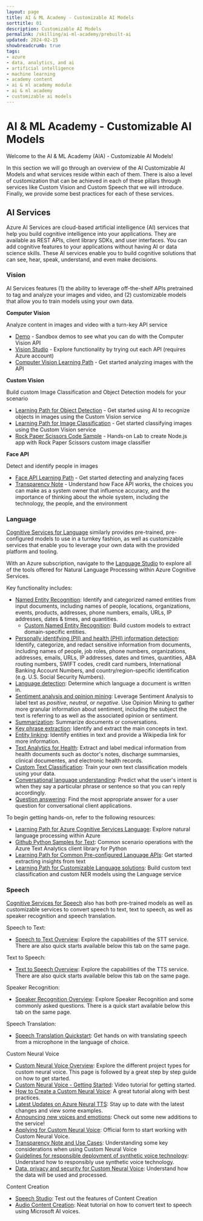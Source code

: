 ```yaml
---
layout: page
title: AI & ML Academy - Customizable AI Models
sorttitle: 01
description: Customizable AI Models
permalink: /skilling/ai-ml-academy/prebuilt-ai
updated: 2024-02-15
showbreadcrumb: true
tags: 
- azure
- data, analytics, and ai
- artificial intelligence
- machine learning
- academy content
- ai & ml academy module
- ai & ml academy
- customizable ai models
---
```


# AI & ML Academy - Customizable AI Models

Welcome to the AI & ML Academy (AIA) - Customizable AI Models!

In this section we will go through an overview of the AI Customizable AI Models and what services reside within each of them. There is also a level of customization that can be achieved in each of these pillars through services like Custom Vision and Custom Speech that we will introduce.  Finally, we provide some best practices for each of these services.

## AI Services

Azure AI Services are cloud-based artificial intelligence (AI) services that help you build cognitive intelligence into your applications. They are available as REST APIs, client library SDKs, and user interfaces. You can add cognitive features to your applications without having AI or data science skills. These AI services enable you to build cognitive solutions that can see, hear, speak, understand, and even make decisions.

<!--
```html
<!DOCTYPE html>
<html>
  <style>
    body {
        block {
      display: inline-block;
      width: 200px;
      height: 200px;
      background-color: lightgray;
        }
      container  {
  text-align: center;
    }
    }
  </style>
  <body>
    <pre>
      <div class="container">
          <div class="block"></div>
          <div class="block"></div>
          <div class="block"></div>
          <div class="block"></div>
      </div>
    </pre>
  </body>
</html>

```
-->
### Vision 

AI Services features (1) the ability to leverage off-the-shelf APIs pretrained to tag and analyze your images and video, and (2) customizable models that allow you to train models using your own data.  

**Computer Vision**

Analyze content in images and video with a turn-key API service
- [Demo](https://aidemos.microsoft.com/computer-vision) - Sandbox demos to see what you can do with the Computer Vision API
-	[Vision Studio](https://portal.vision.cognitive.azure.com/gallery/featured) - Explore functionality by trying out each API (requires Azure account)
- [Computer Vision Learning Path](https://docs.microsoft.com/en-us/learn/paths/explore-computer-vision-microsoft-azure/) - Get started analyzing images with the API

**Custom Vision**

Build custom Image Classification and Object Detection models for your scenario
- [Learning Path for Object Detection](https://docs.microsoft.com/en-us/learn/modules/train-custom-vision-ai/) - Get started using AI to recognize objects in images using the Custom Vision service
- [Learning Path for Image Classification](https://docs.microsoft.com/en-us/learn/modules/classify-images-custom-vision/) - Get started classifying images using the Custom Vision service
- [Rock Paper Scissors Code Sample](https://github.com/azure-samples/rock-paper-scissors-customvision/tree/master/) - Hands-on Lab to create Node.js app with Rock Paper Scissors custom image classifier

**Face API**

Detect and identify people in images
- [Face API Learning Path](https://docs.microsoft.com/en-us/learn/modules/detect-analyze-faces/) - Get started detecting and analyzing faces 
- [Transparency Note](https://azure.microsoft.com/mediahandler/files/resourcefiles/transparency-note-azure-cognitive-services-face-api/Face%20API%20Transparency%20Note%20(March%202019).pdf) - Understand how Face API works, the choices you can make as a system owner that influence accuracy, and the importance of thinking about the whole system, including the technology, the people, and the environment

### Language

[Cognitive Services for Language](https://docs.microsoft.com/en-us/azure/cognitive-services/language-service/overview) similarly provides pre-trained, pre-configured models to use in a turnkey fashion, as well as customizable services that enable you to leverage your own data with the provided platform and tooling.

With an Azure subscription, navigate to the [Language Studio](https://language.cognitive.azure.com/) to explore all of the tools offered for Natural Language Processing within Azure Cognitive Services.

Key functionality includes:
* [Named Entity Recognition](https://docs.microsoft.com/en-us/azure/cognitive-services/language-service/named-entity-recognition/concepts/named-entity-categories): Identify and categorized named entities from input documents, including names of people, locations, organizations, events, products, addresses, phone numbers, emails, URLs, IP addresses, dates & times, and quantities.
    * [Custom Named Entity Recognition](https://docs.microsoft.com/en-us/azure/cognitive-services/language-service/custom-named-entity-recognition/overview): Build custom models to extract domain-specific entities.
* [Personally identifying (PII) and health (PHI) information detection](https://docs.microsoft.com/en-us/azure/cognitive-services/language-service/personally-identifiable-information/concepts/entity-categories): Identify, categorize, and redact sensitive information from documents, including names of people, job roles, phone numbers, organizations, addresses, emails, URLs, IP addresses, dates and times, quantities, ABA routing numbers, SWIFT codes, credit card numbers, International Banking Account Numbers, and country/region-specific identification (e.g. U.S. Social Security Numbers).
* [Language detection](https://docs.microsoft.com/en-us/azure/cognitive-services/language-service/language-detection/overview): Determine which language a document is written in.
* [Sentiment analysis and opinion mining](https://docs.microsoft.com/en-us/azure/cognitive-services/language-service/sentiment-opinion-mining/how-to/call-api?source=recommendations): Leverage Sentiment Analysis to label text as *positive*, *neutral*, or *negative*.  Use Opinion Mining to gather more granular information about sentiment, including the subject the text is referring to as well as the associated opinion or sentiment.  
* [Summarization](https://docs.microsoft.com/en-us/azure/cognitive-services/language-service/summarization/overview?tabs=document-summarization): Summarize documents or conversations.
* [Key phrase extraction](https://docs.microsoft.com/en-us/azure/cognitive-services/language-service/key-phrase-extraction/overview): Identify and extract the main concepts in text.
* [Entity linking](https://docs.microsoft.com/en-us/azure/cognitive-services/language-service/entity-linking/overview): Identify entities in text and provide a Wikipedia link for more information.
* [Text Analytics for Health](https://docs.microsoft.com/en-us/azure/cognitive-services/language-service/text-analytics-for-health/overview?tabs=ner): Extract and label medical information from health documents such as doctor's notes, discharge summarsies, clinical documentes, and electronic health records.  
* [Custom Text Classification](https://docs.microsoft.com/en-us/azure/cognitive-services/language-service/custom-text-classification/overview): Train your own text classification models using your data.
* [Conversational language understanding](https://docs.microsoft.com/en-us/azure/cognitive-services/language-service/conversational-language-understanding/overview): Predict what the user's intent is when they say a particular phrase or sentence so that you can reply accordingly.
* [Question answering](https://docs.microsoft.com/en-us/azure/cognitive-services/language-service/question-answering/overview): Find the most appropriate answer for a user question for conversational client applications.

To begin getting hands-on, refer to the following resources:
* [Learning Path for Azure Cognitive Services Language](https://docs.microsoft.com/en-us/training/paths/explore-natural-language-processing/): Explore natural language processing within Azure
* [Github Python Samples for Text](https://github.com/Azure/azure-sdk-for-python/tree/main/sdk/textanalytics/azure-ai-textanalytics/samples): Common scenario operations with the Azure Text Analytics client library for Python
* [Learning Path for Common Pre-configured Language APIs](https://docs.microsoft.com/en-us/training/modules/extract-insights-text-with-text-analytics-service/): Get started extracting insights from text
* [Learning Path for Customizable Language solutions](https://docs.microsoft.com/en-us/training/paths/build-custom-text-analytics/): Build custom text classification and custom NER models using the Language service

### Speech

[Cognitive Services for Speech](https://learn.microsoft.com/en-us/azure/cognitive-services/speech-service/) also has both pre-trained models as well as customizable services to convert speech to text, text to speech, as well as speaker recognition and speech translation.

Speech to Text:
* [Speech to Text Overview](https://learn.microsoft.com/en-us/azure/cognitive-services/speech-service/speech-to-text): Explore the capabilities of the STT service. There are also quick starts available below this tab on the same page.

Text to Speech:
* [Text to Speech Overview](https://learn.microsoft.com/en-us/azure/cognitive-services/speech-service/text-to-speech): Explore the capabilities of the TTS service. There are also quick starts available below this tab on the same page.

Speaker Recognition:
* [Speaker Recognition Overview](https://learn.microsoft.com/en-us/azure/cognitive-services/speech-service/speaker-recognition-overview): Explore Speaker Recognition and some commonly asked questions. There is a quick start available below this tab on the same page.

Speech Translation:
* [Speech Translation Quickstart](https://learn.microsoft.com/en-us/azure/cognitive-services/speech-service/get-started-speech-translation?tabs=terminal&pivots=programming-language-csharp): Get hands on with translating speech from a microphone in the language of choice.

Custom Neural Voice
* [Custom Neural Voice Overview](https://learn.microsoft.com/en-us/azure/cognitive-services/speech-service/custom-neural-voice): Explore the different project types for custom neural voice. This page is followed by a great step by step guide on how to get started.
* [Custom Neural Voice - Getting Started](https://www.youtube.com/watch?v=di3vKMhyLaY): Video tutorial for getting started.
* [How to Create a Custom Neural Voice](https://techcommunity.microsoft.com/t5/ai-cognitive-services-blog/how-to-create-a-custom-neural-voice/ba-p/3028275): A great tutorial along with best practices.
* [Latest Updates on Azure Neural TTS](https://techcommunity.microsoft.com/t5/ai-cognitive-services-blog/latest-updates-on-azure-neural-tts-new-voices-for-casual/ba-p/2761278): Stay up to date with the latest changes and view some examples.
* [Announcing new voices and emotions](https://azure.microsoft.com/en-us/blog/announcing-new-voices-and-emotions-to-azure-neural-text-to-speech/): Check out some new additions to the service!
* [Applying for Custom Neural Voice](https://learn.microsoft.com/en-us/shows/azure-videos/applying-for-custom-neural-voice): Official form to start working with Custom Neural Voice.
* [Transparency Note and Use Cases](https://learn.microsoft.com/en-us/legal/cognitive-services/speech-service/custom-neural-voice/transparency-note-custom-neural-voice?context=%2Fazure%2Fcognitive-services%2Fspeech-service%2Fcontext%2Fcontext): Understanding some key considerations when using Custom Neural Voice
* [Guidelines for responsible deployment of synthetic voice technology](https://learn.microsoft.com/en-us/legal/cognitive-services/speech-service/custom-neural-voice/concepts-guidelines-responsible-deployment-synthetic): Understand how to responsibly use synthetic voice technology.
* [Data, privacy and security for Custom Neural Voice](https://learn.microsoft.com/en-us/legal/cognitive-services/speech-service/custom-neural-voice/data-privacy-security-custom-neural-voice?context=%2Fazure%2Fcognitive-services%2Fspeech-service%2Fcontext%2Fcontext): Understand how the data will be used and processed.

Content Creation
* [Speech Studio](https://speech.microsoft.com/audiocontentcreation?msclkid=68f18c52c10711ec8b45f75fc0c21c62): Test out the features of Content Creation
* [Audio Content Creation](https://www.youtube.com/watch?v=ygApYuOOG6w&t=173s): Neat tutorial on how to convert text to speech using Microsoft AI voices.
